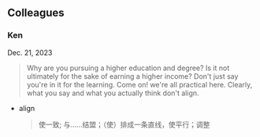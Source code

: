 ## Colleagues

### Ken

Dec. 21, 2023


> Why are you pursuing a higher education and degree? Is it not ultimately for the sake of earning a higher income? Don't just say you're in it for the learning. Come on! we're all practical here. Clearly, what you say and what you actually think don't align.

- align
    > 使一致; 与……结盟；（使）排成一条直线，使平行；调整
